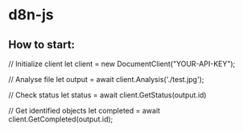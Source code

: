 # d8n-js

## How to start:

// Initialize client
let client = new DocumentClient("YOUR-API-KEY");


// Analyse file
let output = await client.Analysis('./test.jpg');


// Check status
let status = await client.GetStatus(output.id)

// Get identified objects
let completed = await client.GetCompleted(output.id);
